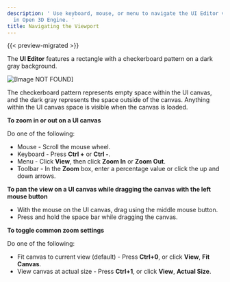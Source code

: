 ```yaml
---
description: ' Use keyboard, mouse, or menu to navigate the UI Editor viewport
  in Open 3D Engine. '
title: Navigating the Viewport
---
```


{{< preview-migrated >}}

The **UI Editor** features a rectangle with a checkerboard pattern on a dark gray background.

![\[Image NOT FOUND\]](/images/user-guide/game_ui_editor/ui-checkerboard.png)

The checkerboard pattern represents empty space within the UI canvas, and the dark gray represents the space outside of the canvas. Anything within the UI canvas space is visible when the canvas is loaded.

**To zoom in or out on a UI canvas**

Do one of the following:
+ Mouse - Scroll the mouse wheel.
+ Keyboard - Press **Ctrl +** or **Ctrl \-**.
+ Menu - Click **View**, then click **Zoom In** or **Zoom Out**.
+ Toolbar - In the **Zoom** box, enter a percentage value or click the up and down arrows.

**To pan the view on a UI canvas while dragging the canvas with the left mouse button**
+ With the mouse on the UI canvas, drag using the middle mouse button.
+ Press and hold the space bar while dragging the canvas.

**To toggle common zoom settings**

Do one of the following:
+ Fit canvas to current view (default) - Press **Ctrl+0**, or click **View**, **Fit Canvas**.
+ View canvas at actual size - Press **Ctrl+1**, or click **View**, **Actual Size**.
